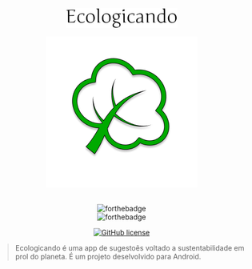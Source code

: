 <div align="center">
    <p><img src="app/src/main/res/assests/Ecologicando.png"></p>
    <img src="app/src/main/res/assests/emojione-monotone_deciduous-tree.png">
</div>

<br />

<div align="center">

![forthebadge](https://forthebadge.com/images/badges/made-with-java.svg)
<br />
![forthebadge](https://forthebadge.com/images/badges/built-for-android.svg)
<br />

[![GitHub license](https://img.shields.io/badge/license-MIT-blue.svg?style=flat-square)](https://github.com/silvioantonio/Ecologicando/blob/master/LICENSE)

</div>

> Ecologicando é uma app de sugestoẽs voltado a sustentabilidade em prol do planeta. É um projeto deselvolvido para Android.